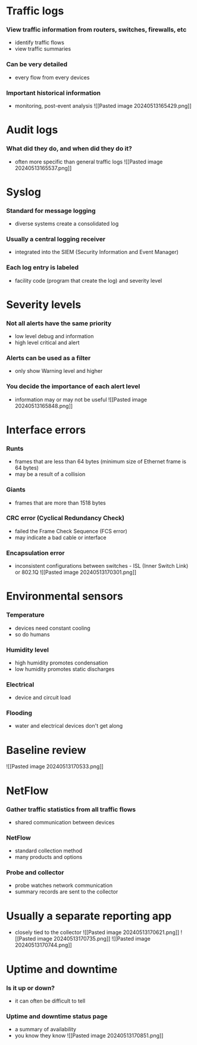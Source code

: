 # Traffic logs
### View traffic information from routers, switches, firewalls, etc
- identify traffic flows
- view traffic summaries
### Can be very detailed
- every flow from every devices
### Important historical information
- monitoring, post-event analysis
![[Pasted image 20240513165429.png]]
# Audit logs
### What did they do, and when did they do it?
- often more specific than general traffic logs
![[Pasted image 20240513165537.png]]
# Syslog
### Standard for message logging
- diverse systems create a consolidated log
### Usually a central logging receiver
- integrated into the SIEM (Security Information and Event Manager)
### Each log entry is labeled
- facility code (program that create the log) and severity level
# Severity levels
### Not all alerts have the same priority
- low level debug and information
- high level critical and alert
### Alerts can be used as a filter
- only show Warning level and higher
### You decide the importance of each alert level
- information may or may not be useful
![[Pasted image 20240513165848.png]]
# Interface errors
### Runts
- frames that are less than 64 bytes (minimum size of Ethernet frame is 64 bytes)
- may be a result of a collision
### Giants
- frames that are more than 1518 bytes
### CRC error (Cyclical Redundancy Check)
- failed the Frame Check Sequence (FCS error)
- may indicate a bad cable or interface
### Encapsulation error
- inconsistent configurations between switches - ISL (Inner Switch Link) or 802.1Q
![[Pasted image 20240513170301.png]]
# Environmental sensors
### Temperature
- devices need constant cooling
- so do humans
### Humidity level
- high humidity promotes condensation
- low humidity promotes static discharges
### Electrical
- device and circuit load
### Flooding
- water and electrical devices don't get along
# Baseline review
![[Pasted image 20240513170533.png]]
# NetFlow
### Gather traffic statistics from all traffic flows
- shared communication between devices
### NetFlow
- standard collection method
- many products and options
### Probe and collector
- probe watches network communication
- summary records are sent to the collector
# Usually a separate reporting app
- closely tied to the collector
![[Pasted image 20240513170621.png]]
![[Pasted image 20240513170735.png]]
![[Pasted image 20240513170744.png]]
# Uptime and downtime
### Is it up or down?
- it can often be difficult to tell
### Uptime and downtime status page
- a summary of availability
- you know they know
![[Pasted image 20240513170851.png]]